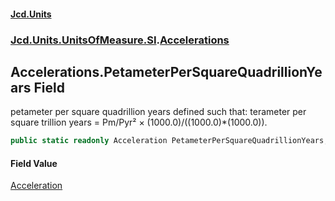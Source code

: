 #### [Jcd.Units](index.md 'index')
### [Jcd.Units.UnitsOfMeasure.SI](Jcd.Units.UnitsOfMeasure.SI.md 'Jcd.Units.UnitsOfMeasure.SI').[Accelerations](Accelerations.md 'Jcd.Units.UnitsOfMeasure.SI.Accelerations')

## Accelerations.PetameterPerSquareQuadrillionYears Field

petameter per square quadrillion years defined such that: terameter per square trillion years = Pm/Pyr² ×
(1000.0)/((1000.0)*(1000.0)).

```csharp
public static readonly Acceleration PetameterPerSquareQuadrillionYears;
```

#### Field Value
[Acceleration](Acceleration.md 'Jcd.Units.UnitTypes.Acceleration')
